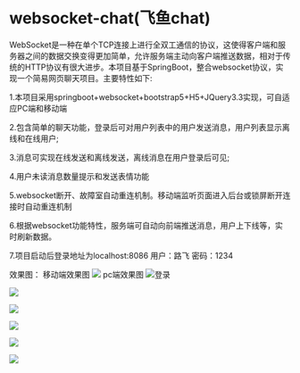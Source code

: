 # websocket-chat(飞鱼chat)
  WebSocket是一种在单个TCP连接上进行全双工通信的协议，这使得客户端和服务器之间的数据交换变得更加简单，允许服务端主动向客户端推送数据，相对于传统的HTTP协议有很大进步。本项目基于SpringBoot，整合websocket协议，实现一个简易网页聊天项目。主要特性如下:
  
  1.本项目采用springboot+websocket+bootstrap5+H5+JQuery3.3实现，可自适应PC端和移动端
  
  2.包含简单的聊天功能，登录后可对用户列表中的用户发送消息，用户列表显示离线和在线用户;
  
  3.消息可实现在线发送和离线发送，离线消息在用户登录后可见;
  
  4.用户未读消息数量提示和发送表情功能

  5.websocket断开、故障室自动重连机制。移动端监听页面进入后台或锁屏断开连接时自动重连机制
  
  6.根据websocket功能特性，服务端可自动向前端推送消息，用户上下线等，实时刷新数据。
  
  7.项目启动后登录地址为localhost:8086 用户：路飞 密码：1234
  
  效果图：
  移动端效果图
![](https://bucket-typora-kw.oss-cn-beijing.aliyuncs.com/typora-image/7.jpg)
  pc端效果图
![登录](https://bucket-typora-kw.oss-cn-beijing.aliyuncs.com/typora-image/1.jpg)

![](https://bucket-typora-kw.oss-cn-beijing.aliyuncs.com/typora-image/2.jpg)
   
![](https://bucket-typora-kw.oss-cn-beijing.aliyuncs.com/typora-image/3.jpg)

![](https://bucket-typora-kw.oss-cn-beijing.aliyuncs.com/typora-image/4.jpg)

![](https://bucket-typora-kw.oss-cn-beijing.aliyuncs.com/typora-image/5.jpg)

![](https://bucket-typora-kw.oss-cn-beijing.aliyuncs.com/typora-image/6.jpg)

